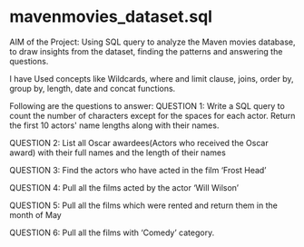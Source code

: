 # mavenmovies_dataset.sql
AIM of the Project: Using SQL query to analyze the Maven movies database, to draw insights from the dataset, finding the patterns and answering the questions.

I have Used concepts like Wildcards, where and limit clause, joins, order by, group by, length, date and concat functions.

Following are the questions to answer: QUESTION 1: Write a SQL query to count the number of characters except for the spaces for each actor. Return the first 10 actors' name lengths along with their names.

QUESTION 2: List all Oscar awardees(Actors who received the Oscar award) with their full names and the length of their names

QUESTION 3: Find the actors who have acted in the film ‘Frost Head’

QUESTION 4: Pull all the films acted by the actor ‘Will Wilson’

QUESTION 5: Pull all the films which were rented and return them in the month of May

QUESTION 6: Pull all the films with ‘Comedy’ category.
